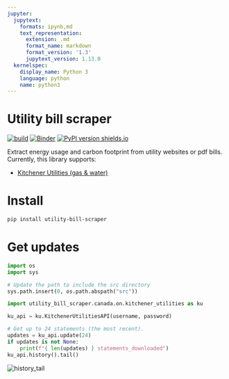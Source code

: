 ```yaml
---
jupyter:
  jupytext:
    formats: ipynb,md
    text_representation:
      extension: .md
      format_name: markdown
      format_version: '1.3'
      jupytext_version: 1.13.0
  kernelspec:
    display_name: Python 3
    language: python
    name: python3
---
```


<!-- #region -->
# Utility bill scraper

[![build](https://github.com/ryanfobel/utility-bill-scraper/actions/workflows/build.yml/badge.svg?branch=main)](https://github.com/ryanfobel/utility-bill-scraper/actions/workflows/build.yml)
[![Binder](https://mybinder.org/badge_logo.svg)](https://mybinder.org/v2/gh/ryanfobel/utility-bill-scraper/main)
[![PyPI version shields.io](https://img.shields.io/pypi/v/utility-bill-scraper.svg)](https://pypi.python.org/pypi/utility-bill-scraper/)

Extract energy usage and carbon footprint from utility websites or pdf bills. Currently, this library supports:

 * [Kitchener Utilities (gas & water)](https://mybinder.org/v2/gh/ryanfobel/utility-bill-scraper/main?labpath=notebooks%2Fcanada%2Fon%2Fkitchener_utilities.ipynb)

# Install

```sh
pip install utility-bill-scraper
```
<!-- #endregion -->

<!-- #region -->
# Get updates

```python
import os
import sys

# Update the path to include the src directory
sys.path.insert(0, os.path.abspath("src"))

import utility_bill_scraper.canada.on.kitchener_utilities as ku

ku_api = ku.KitchenerUtilitiesAPI(username, password)

# Get up to 24 statements (the most recent).
updates = ku_api.update(24)
if updates is not None:
    print(f"{ len(updates) } statements_downloaded")
ku_api.history().tail()
```
![history_tail](notebooks/canada/on/images/history_tail)
<!-- #endregion -->
